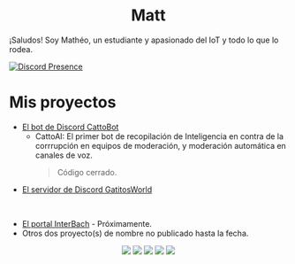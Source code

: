 <h1 align="center">
  <b>Matt</b>
</h1>

¡Saludos! Soy Mathéo, un estudiante y apasionado del IoT y todo lo que lo rodea.
<br>

[![Discord Presence](https://lanyard.cnrad.dev/api/216746923070062593)](https://discord.com/users/216746923070062593)

# Mis proyectos
- [El bot de Discord CattoBot](https://github.com/CattoBot)
  - CattoAI: El primer bot de recopilación de Inteligencia en contra de la corrrupción en equipos de moderación, y moderación automática en canales de voz.
    > Código cerrado.
- [El servidor de Discord GatitosWorld]([https://discord.gg/gatitos)

<br>

- [El portal InterBach](https://interbach.org/) - Próximamente.
- Otros dos proyecto(s) de nombre no publicado hasta la fecha.

<p>
<div align="center">
  <img src="https://img.shields.io/badge/-HTML-c58545?style=for-the-badge&logo=html5&logoColor=c58545&labelColor=282828">
  <img src="https://img.shields.io/badge/-CSS-d1a01f?style=for-the-badge&logo=css3&logoColor=d1a01f&labelColor=282828">
  <img src="https://img.shields.io/badge/-Python-98b982?style=for-the-badge&logo=python&logoColor=98b982&labelColor=282828">
  <img src="https://img.shields.io/badge/JavaScript-323330?style=for-the-badge&logo=javascript&logoColor=282828">
  <img src="https://img.shields.io/badge/TypeScript-007ACC?style=for-the-badge&logo=typescript&logoColor=282828">
</div>
</p>
<!-- CREDITS TO Abhigyan -->
